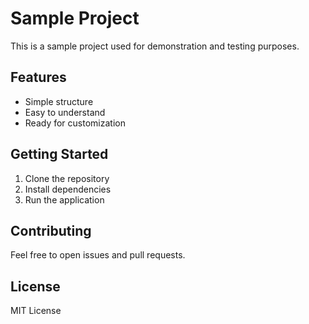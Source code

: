 # Sample Project

This is a sample project used for demonstration and testing purposes.

## Features

- Simple structure
- Easy to understand
- Ready for customization

## Getting Started

1. Clone the repository
2. Install dependencies
3. Run the application

## Contributing

Feel free to open issues and pull requests.

## License

MIT License